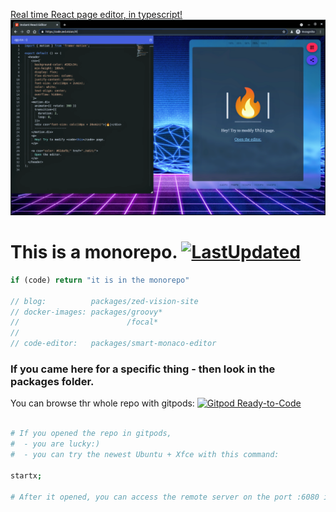 
[Real time React page editor, in typescript! ![Screenshot](./screenshot3.png)](https://code.zed.vision)


# This is a monorepo. [![LastUpdated](https://img.shields.io/github/last-commit/zed-vision/monorepo.svg)](https://github.com/zed-vision/monorepo/)
```js
if (code) return "it is in the monorepo"

// blog:          packages/zed-vision-site
// docker-images: packages/groovy* 
//                        /focal*
//
// code-editor:   packages/smart-monaco-editor
```
### If you came here for a specific thing - then look in the packages folder. 

You can browse thr whole repo with gitpods:  [![Gitpod Ready-to-Code](https://img.shields.io/badge/Gitpod-Ready--to--Code-blue?logo=gitpod)](https://gitpod.io/#https://github.com/zed-vision/monorepo)

```bash

# If you opened the repo in gitpods, 
#  - you are lucky:) 
#  - you can try the newest Ubuntu + Xfce with this command:

startx;

# After it opened, you can access the remote server on the port :6080 in your browser.

```



